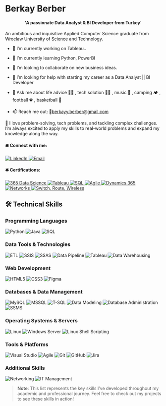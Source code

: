  # Berkay Berber
  <div align="center">
  <h4> 'A passionate Data Analyst & BI Developer from Turkey' </h4>
</div>

An ambitious and inquisitive Applied Computer Science graduate from Wroclaw University of Science and Technology.

- 🔭 I’m currently working on Tableau..
- 🌱 I’m currently learning Python, PowerBI
- 👯 I’m looking to collaborate on new business ideas.
- 🤔 I’m looking for help with starting my career as a Data Analyst || BI Developer

- 💬 Ask me about life advice 🤣🤣 , tech solution 👨‍💻 , music 🎸 , camping 🏕️ , football ⚽ , basketball 🏀
- 📫 Reach me out: 📧berkayy.berber@gmail.com
  
🚀 I love problem-solving, tech problems, and tackling complex challenges. I’m always excited to apply my skills to real-world problems and expand my knowledge along the way. 

  <h4>🛎️ Connect with me:</h4>
 <p align="left">
  <a href="https://www.linkedin.com/in/berkay-berber-557b681a4/" target="_blank">
    <img src="https://img.shields.io/badge/LinkedIn-0077B5?style=for-the-badge&logo=linkedin&logoColor=white" alt="LinkedIn">
  </a>
  <a href="mailto:berkayy.berber@gmail.com" target="_blank">
    <img src="https://img.shields.io/badge/Email-D14836?style=for-the-badge&logo=gmail&logoColor=white" alt="Email">
  </a>
</p>

 <h4>🛎️ Certifications:</h4>
<p align="left">
 <a href="https://learn.365datascience.com/c/a4b45b6bf0/" target="_blank">
    <img src="https://img.shields.io/badge/365%20Data%20Science-black?style=for-the-badge&logo=readme&logoColor=white" alt="365 Data Science">
</a>
  <a href="https://www.udemy.com/certificate/UC-785d78ad-e1b6-4d34-ad95-1ad44526f466/" target="_blank">
    <img src="https://img.shields.io/badge/Tableau-E97627?style=for-the-badge&logo=tableau&logoColor=white" alt="Tableau">
  </a>
  <a href="https://www.udemy.com/certificate/UC-9ce598b8-dc5f-4e08-986e-98cdd730d843/" target="_blank">
    <img src="https://img.shields.io/badge/SQL-4479A1?style=for-the-badge&logo=mysql&logoColor=white" alt="SQL">
  </a>
  <a href="https://www.udemy.com/certificate/UC-27d332ab-9198-4727-ab7e-0f8a72ce7928/" target="_blank">
    <img src="https://img.shields.io/badge/Agile-239120?style=for-the-badge&logo=agile&logoColor=white" alt="Agile">
  </a>
  <a href="https://www.udemy.com/certificate/UC-30fc788e-b81d-4e3f-8976-03618c110c34/" target="_blank">
    <img src="https://img.shields.io/badge/Dynamics%20365-0078D4?style=for-the-badge&logo=microsoft-dynamics&logoColor=white" alt="Dynamics 365">
  </a>
  <a href="https://www.netacad.com/certificates?issuanceId=4f66d9e3-09d2-4699-9728-11cfb0f1abd3" target="_blank">
    <img src="https://img.shields.io/badge/Networking-4b8bbe?style=for-the-badge" alt="Networks">
  </a>
  <a href="https://www.netacad.com/certificates?issuanceId=4c1f1110-80a8-42e7-89e9-b04f7717c199" target="_blank">
    <img src="https://img.shields.io/badge/Switch%2C%20Route%2C%20Wireless-4b8bbe?style=for-the-badge" alt="Switch, Route, Wireless">
  </a>
</p>

## 🛠️ Technical Skills

### Programming Languages
![Python](https://img.shields.io/badge/Python-3776AB?style=for-the-badge&logo=python&logoColor=white)
![Java](https://img.shields.io/badge/Java-007396?style=for-the-badge&logo=java&logoColor=white)
![SQL](https://img.shields.io/badge/SQL-4479A1?style=for-the-badge&logo=mysql&logoColor=white)

### Data Tools & Technologies
![ETL](https://img.shields.io/badge/ETL-4b8bbe?style=for-the-badge)
![SSIS](https://img.shields.io/badge/SSIS-CC2927?style=for-the-badge&logo=microsoft-sql-server&logoColor=white)
![SSAS](https://img.shields.io/badge/SSAS-CC2927?style=for-the-badge&logo=microsoft-sql-server&logoColor=white)
![Data Pipeline](https://img.shields.io/badge/Data%20Pipeline-4b8bbe?style=for-the-badge)
![Tableau](https://img.shields.io/badge/Tableau-E97627?style=for-the-badge&logo=tableau&logoColor=white)
![Data Warehousing](https://img.shields.io/badge/Data%20Warehousing-4b8bbe?style=for-the-badge)

### Web Development
![HTML5](https://img.shields.io/badge/HTML5-E34F26?style=for-the-badge&logo=html5&logoColor=white)
![CSS3](https://img.shields.io/badge/CSS3-1572B6?style=for-the-badge&logo=css3&logoColor=white)
![Figma](https://img.shields.io/badge/Figma-F24E1E?style=for-the-badge&logo=figma&logoColor=white)

### Databases & Data Management
![MySQL](https://img.shields.io/badge/MySQL-4479A1?style=for-the-badge&logo=mysql&logoColor=white)
![MSSQL](https://img.shields.io/badge/MSSQL-CC2927?style=for-the-badge&logo=microsoft-sql-server&logoColor=white)
![T-SQL](https://img.shields.io/badge/T--SQL-CC2927?style=for-the-badge&logo=microsoft-sql-server&logoColor=white)
![Data Modeling](https://img.shields.io/badge/Data%20Modeling-4b8bbe?style=for-the-badge)
![Database Administration](https://img.shields.io/badge/Database%20Administration-4b8bbe?style=for-the-badge)
![SSMS](https://img.shields.io/badge/SSMS-CC2927?style=for-the-badge&logo=microsoft-sql-server&logoColor=white)

### Operating Systems & Servers
![Linux](https://img.shields.io/badge/Linux-FCC624?style=for-the-badge&logo=linux&logoColor=black)
![Windows Server](https://img.shields.io/badge/Windows%20Server-0078D6?style=for-the-badge&logo=windows&logoColor=white)
![Linux Shell Scripting](https://img.shields.io/badge/Linux%20Shell%20Scripting-4b8bbe?style=for-the-badge)

### Tools & Platforms
![Visual Studio](https://img.shields.io/badge/Visual%20Studio-5C2D91?style=for-the-badge&logo=visual-studio&logoColor=white)
![Agile](https://img.shields.io/badge/Agile-239120?style=for-the-badge)
![Git](https://img.shields.io/badge/Git-F05032?style=for-the-badge&logo=git&logoColor=white)
![GitHub](https://img.shields.io/badge/GitHub-181717?style=for-the-badge&logo=github&logoColor=white)
![Jira](https://img.shields.io/badge/Jira-0052CC?style=for-the-badge&logo=jira&logoColor=white)

### Additional Skills
![Networking](https://img.shields.io/badge/Networking-4b8bbe?style=for-the-badge)
![IT Management](https://img.shields.io/badge/IT%20Management-4b8bbe?style=for-the-badge)

> **Note**: This list represents the key skills I’ve developed throughout my academic and professional journey. Feel free to check out my projects to see these skills in action!

